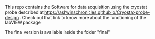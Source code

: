  

This repo contains the Software for data acquisition using the cryostat probe described at https://ashwinschronicles.github.io/Cryostat-probe-design .  Check out that link to know more about the functioning of the labVIEW package 

The final version is available inside the folder "final" 